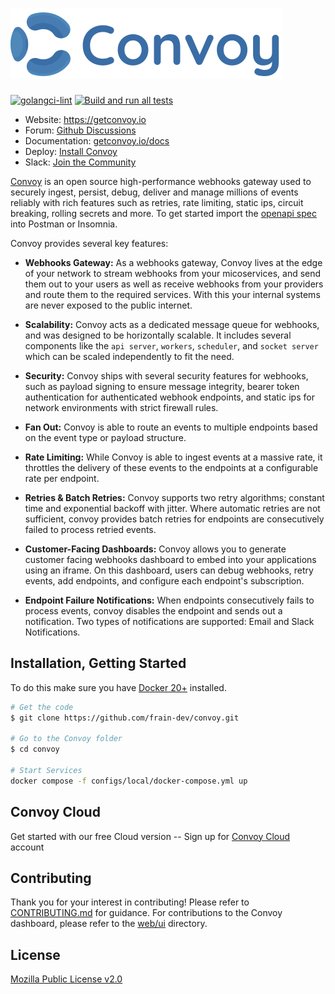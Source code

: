 ![convoy image](./convoy-logo.svg)
=========
[![golangci-lint](https://github.com/frain-dev/convoy/actions/workflows/linter.yml/badge.svg)](https://github.com/frain-dev/convoy/actions/workflows/linter.yml)
[![Build and run all tests](https://github.com/frain-dev/convoy/actions/workflows/go.yml/badge.svg)](https://github.com/frain-dev/convoy/actions/workflows/go.yml)
- Website: https://getconvoy.io
- Forum: [Github Discussions](https://github.com/frain-dev/convoy/discussions)
- Documentation: [getconvoy.io/docs](https://getconvoy.io/docs)
- Deploy: [Install Convoy](https://getconvoy.io/docs/deploy/install-convoy)
- Slack: [Join the Community](https://join.slack.com/t/convoy-community/shared_invite/zt-xiuuoj0m-yPp~ylfYMCV9s038QL0IUQ)


[Convoy](https://getconvoy.io) is an open source high-performance webhooks gateway used to securely ingest, persist, debug, deliver and manage millions of events reliably with rich features such as retries, rate limiting, static ips, circuit breaking, rolling secrets and more. To get started import the [openapi spec](https://github.com/frain-dev/convoy/blob/main/docs/v3/openapi3.yaml) into Postman or Insomnia.

Convoy provides several key features:

- **Webhooks Gateway:** As a webhooks gateway, Convoy lives at the edge of your network to stream webhooks from your micoservices, and send them out to your users as well as receive webhooks from your providers and route them to the required services. With this your internal systems are never exposed to the public internet.

- **Scalability:** Convoy acts as a dedicated message queue for webhooks, and was designed to be horizontally scalable. It includes several components like the `api server`, `workers`, `scheduler`, and `socket server` which can be scaled independently to fit the need.

- **Security:** Convoy ships with several security features for webhooks, such as payload signing to ensure message integrity, bearer token authentication for authenticated webhook endpoints, and static ips for network environments with strict firewall rules.

- **Fan Out:** Convoy is able to route an events to multiple endpoints based on the event type or payload structure.

- **Rate Limiting:** While Convoy is able to ingest events at a massive rate, it throttles the delivery of these events to the endpoints at a configurable rate per endpoint. 

- **Retries & Batch Retries:** Convoy supports two retry algorithms; constant time and exponential backoff with jitter. Where automatic retries are not sufficient, convoy provides batch retries for endpoints are consecutively failed to process retried events.

- **Customer-Facing Dashboards:** Convoy allows you to generate customer facing webhooks dashboard to embed into your applications using an iframe. On this dashboard, users can debug webhooks, retry events, add endpoints, and configure each endpoint's subscription.

- **Endpoint Failure Notifications:** When endpoints consecutively fails to process events, convoy disables the endpoint and sends out a notification. Two types of notifications are supported: Email and Slack Notifications.

## Installation, Getting Started
To do this make sure you have [Docker 20+](https://docs.docker.com/desktop/) installed.

```bash
# Get the code
$ git clone https://github.com/frain-dev/convoy.git

# Go to the Convoy folder
$ cd convoy

# Start Services
docker compose -f configs/local/docker-compose.yml up
```
## Convoy Cloud
Get started with our free Cloud version -- Sign up for [Convoy Cloud](https://dashboard.getconvoy.io/signup) account 

## Contributing
Thank you for your interest in contributing! Please refer to [CONTRIBUTING.md](https://github.com/frain-dev/convoy/blob/main/CONTRIBUTING.md) for guidance. For contributions to the Convoy dashboard, please refer to the [web/ui](https://github.com/frain-dev/convoy/tree/main/web/ui) directory.

## License
[Mozilla Public License v2.0](https://github.com/frain-dev/convoy/blob/main/LICENSE)
